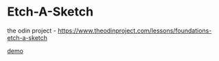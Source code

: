 # Etch-A-Sketch
the odin project - https://www.theodinproject.com/lessons/foundations-etch-a-sketch




[demo](https://danielro999.github.io/Etch-A-Sketch/)

